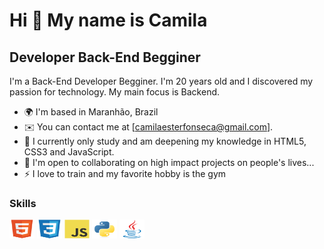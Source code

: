 Hi 👋 My name is Camila
==========================

Developer Back-End Begginer
-----------------------------

I'm a Back-End Developer Begginer. I'm 20 years old and I discovered my passion for technology.
My main focus is Backend.

* 🌍  I'm based in Maranhão, Brazil
* ✉️  You can contact me at [camilaesterfonseca@gmail.com].
* 🧠  I currently only study and am deepening my knowledge in HTML5, CSS3 and JavaScript.
* 🤝  I'm open to collaborating on high impact projects on people's lives...
* ⚡  I love to train and my favorite hobby is the gym



### Skills

<div>
  <img align="center" alt="Camila-HTML" height="30" width="40" src="https://raw.githubusercontent.com/devicons/devicon/master/icons/html5/html5-original.svg">
  <img align="center" alt="Camila-CSS" height="30" width="40" src="https://raw.githubusercontent.com/devicons/devicon/master/icons/css3/css3-original.svg">
   <img align="center" alt="Camila-JavaScript" height="30" width="40" src="https://raw.githubusercontent.com/devicons/devicon/master/icons/javascript/javascript-original.svg">
    <img align="center" alt="Camila-JavaScript" height="30" width="40" src="https://raw.githubusercontent.com/devicons/devicon/master/icons/python/python-original.svg">
        <img align="center" alt="Camila-JavaScript" height="30" width="40" src="https://raw.githubusercontent.com/devicons/devicon/master/icons/java/java-original.svg">

 
</div>
